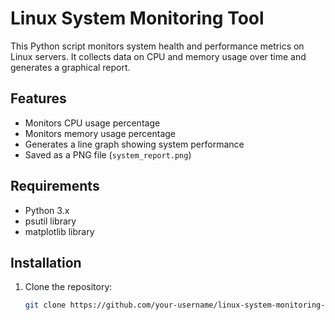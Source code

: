 # Linux System Monitoring Tool

This Python script monitors system health and performance metrics on Linux servers. It collects data on CPU and memory usage over time and generates a graphical report.

## Features
- Monitors CPU usage percentage
- Monitors memory usage percentage
- Generates a line graph showing system performance
- Saved as a PNG file (`system_report.png`)

## Requirements
- Python 3.x
- psutil library
- matplotlib library

## Installation
1. Clone the repository:
   ```bash
   git clone https://github.com/your-username/linux-system-monitoring-tool.git
